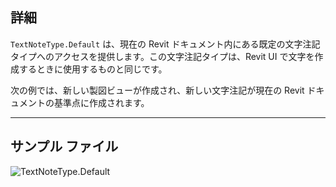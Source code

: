 ## 詳細
`TextNoteType.Default` は、現在の Revit ドキュメント内にある既定の文字注記タイプへのアクセスを提供します。この文字注記タイプは、Revit UI で文字を作成するときに使用するものと同じです。

次の例では、新しい製図ビューが作成され、新しい文字注記が現在の Revit ドキュメントの基準点に作成されます。

___
## サンプル ファイル

![TextNoteType.Default](./Revit.Elements.TextNoteType.Default_img.jpg)
